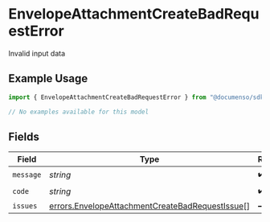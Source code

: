 # EnvelopeAttachmentCreateBadRequestError

Invalid input data

## Example Usage

```typescript
import { EnvelopeAttachmentCreateBadRequestError } from "@documenso/sdk-typescript/models/errors";

// No examples available for this model
```

## Fields

| Field                                                                                                              | Type                                                                                                               | Required                                                                                                           | Description                                                                                                        |
| ------------------------------------------------------------------------------------------------------------------ | ------------------------------------------------------------------------------------------------------------------ | ------------------------------------------------------------------------------------------------------------------ | ------------------------------------------------------------------------------------------------------------------ |
| `message`                                                                                                          | *string*                                                                                                           | :heavy_check_mark:                                                                                                 | N/A                                                                                                                |
| `code`                                                                                                             | *string*                                                                                                           | :heavy_check_mark:                                                                                                 | N/A                                                                                                                |
| `issues`                                                                                                           | [errors.EnvelopeAttachmentCreateBadRequestIssue](../../models/errors/envelopeattachmentcreatebadrequestissue.md)[] | :heavy_minus_sign:                                                                                                 | N/A                                                                                                                |